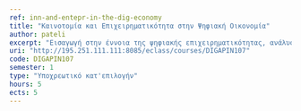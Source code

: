 ```yaml
---
ref: inn-and-entepr-in-the-dig-economy
title: "Καινοτομία και Επιχειρηματικότητα στην Ψηφιακή Οικονομία"
author: pateli
excerpt: "Εισαγωγή στην έννοια της ψηφιακής επιχειρηματικότητας, ανάλυση ψηφιακού επιχειρηματικού περιβάλλοντος, τεχνολογική καινοτομία: τύποι και μέθοδοι προστασίας, σύλληψη καινοτόμου ιδέας και αναγνώριση επιχειρηματικής ευκαιρίας, σχεδιασμός και αξιολόγηση επιχειρηματικών μοντέλων, ταξινόμηση επιχειρηματικών μοντέλων ψηφιακών επιχειρήσεων, σύλληψη καινοτόμου ιδέας και αναγνώριση επιχειρηματικής ευκαιρίας στην ψηφιακή οικονομία, σύνταξη και αξιολόγηση επιχειρηματικού σχεδίου για νεοφυής ψηφιακή επιχείρηση, νέες μορφές χρηματοδότησης ψηφιακών επιχειρήσεων."
uri: "http://195.251.111.111:8085/eclass/courses/DIGAPIN107"
code: DIGAPIN107
semester: 1
type: "Υποχρεωτικό κατ'επιλογήν"
hours: 5
ects: 5
---
```

